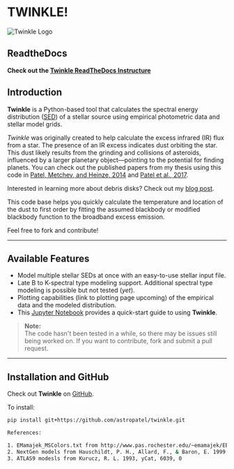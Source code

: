 # TWINKLE!

![Twinkle Logo](docs/source/_static/Logo/twinkle_logo_light.png')

## ReadtheDocs

**Check out the [Twinkle ReadTheDocs Instructure](https://twinkle.readthedocs.io/en/latest/)**

## Introduction

**Twinkle** is a Python-based tool that calculates the spectral energy distribution ([SED](https://coolwiki.ipac.caltech.edu/index.php/SED_plots_introduction)) of a stellar source using empirical photometric data and stellar model grids.

*Twinkle* was originally created to help calculate the excess infrared (IR) flux from a star. The presence of an IR excess indicates dust orbiting the star. This dust likely results from the grinding and collisions of asteroids, influenced by a larger planetary object—pointing to the potential for finding planets. You can check out the published papers from my thesis using this code in [Patel, Metchev, and Heinze, 2014](https://iopscience.iop.org/article/10.1088/0067-0049/212/1/10) and [Patel et al., 2017](https://iopscience.iop.org/article/10.3847/1538-3881/153/2/54).

Interested in learning more about debris disks? Check out my [blog post](http://cosmicdiary.org/geminiplanetimager/2015/03/04/debris-disks-searching-for-dust-to-find-planets/).

This code base helps you quickly calculate the temperature and location of the dust to first order by fitting the assumed blackbody or modified blackbody function to the broadband excess emission.

Feel free to fork and contribute!

---

## Available Features

- Model multiple stellar SEDs at once with an easy-to-use stellar input file.
- Late B to K-spectral type modeling support. Additional spectral type modeling is possible but not tested (*yet*).
- Plotting capabilities (link to plotting page upcoming) of the empirical data and the modeled distribution.
- This [Jupyter Notebook](https://github.com/astropatel/twinkle/blob/master/Twinkle_Tutorial.ipynb) provides a quick-start guide to using **Twinkle**.

> **Note:**  
> The code hasn't been tested in a while, so there may be issues still being worked on. If you want to contribute, fork and submit a pull request.

---

## Installation and GitHub

Check out **Twinkle** on [GitHub](https://github.com/astropatel/twinkle).

To install:

```bash
pip install git+https://github.com/astropatel/twinkle.git

References:

1. EMamajek_MSColors.txt from http://www.pas.rochester.edu/~emamajek/EEM_dwarf_UBVIJHK_colors_Teff.txt
2. NextGen models from Hauschildt, P. H., Allard, F., & Baron, E. 1999, ApJ, 512, 377
3. ATLAS9 modesls from Kurucz, R. L. 1993, yCat, 6039, 0

